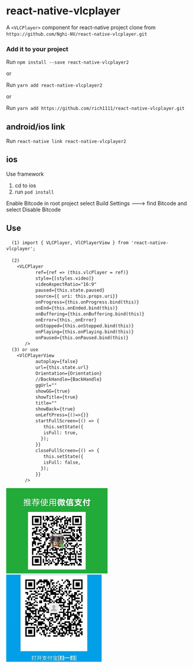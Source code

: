 # react-native-vlcplayer
A `<VLCPlayer>` component for react-native
project clone from `https://github.com/Nghi-NV/react-native-vlcplayer.git`


### Add it to your project

Run `npm install --save react-native-vlcplayer2`

or

Run `yarn add react-native-vlcplayer2`

or

Run `yarn add https://github.com/rich1111/react-native-vlcplayer.git`


## android/ios link

Run `react-native link react-native-vlcplayer2`


## ios

Use framework
1. cd to ios
2. run `pod install`

Enable Bitcode
in root project select Build Settings ---> find Bitcode and select Disable Bitcode


## Use
````
  (1) import { VLCPlayer, VlCPlayerView } from 'react-native-vlcplayer';

  (2)
    <VLCPlayer
           ref={ref => (this.vlcPlayer = ref)}
           style={[styles.video]}
           videoAspectRatio="16:9"
           paused={this.state.paused}
           source={{ uri: this.props.uri}}
           onProgress={this.onProgress.bind(this)}
           onEnd={this.onEnded.bind(this)}
           onBuffering={this.onBuffering.bind(this)}
           onError={this._onError}
           onStopped={this.onStopped.bind(this)}   
           onPlaying={this.onPlaying.bind(this)}
           onPaused={this.onPaused.bind(this)}      
       />
  (3) or use
    <VlCPlayerView
           autoplay={false}
           url={this.state.url}
           Orientation={Orientation}      
           //BackHandle={BackHandle}
           ggUrl=""
           showGG={true}
           showTitle={true}
           title=""
           showBack={true}
           onLeftPress={()=>{}}
           startFullScreen={() => {      
              this.setState({
              isFull: true,
             });
           }}
           closeFullScreen={() => {
              this.setState({
              isFull: false,
             });
           }}
       />
````
<img src="./images/1574120354357.jpg" alt="1574120354357.jpg"  /> <img src="./images/1574120350599.jpg" alt="1574120350599.jpg"  />
